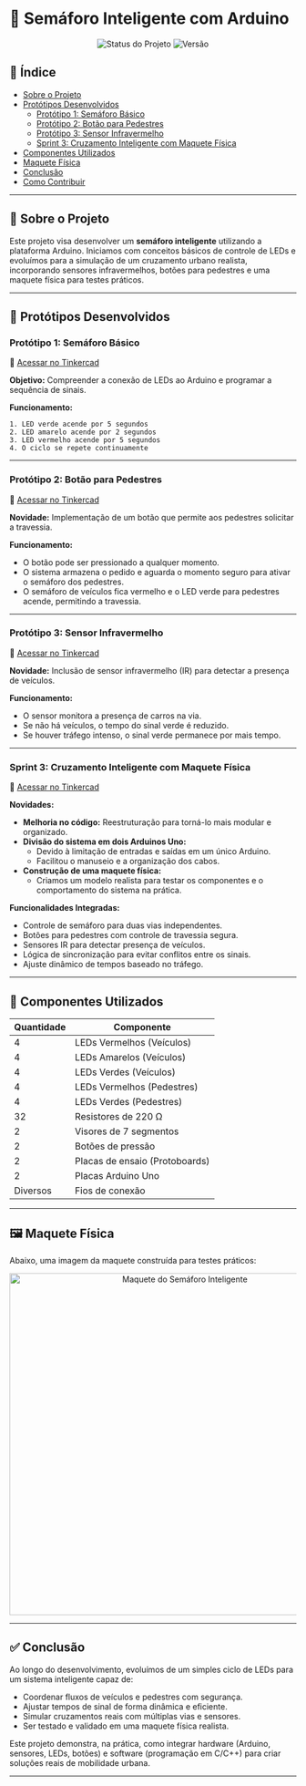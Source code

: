 # 🚦 Semáforo Inteligente com Arduino

<p align="center">
  <img src="https://img.shields.io/badge/status-em%20desenvolvimento-brightgreen?style=for-the-badge" alt="Status do Projeto">
  <img src="https://img.shields.io/badge/vers%C3%A3o-sprint%203-blue?style=for-the-badge" alt="Versão">
</p>

## 📌 Índice

- [Sobre o Projeto](#-sobre-o-projeto)
- [Protótipos Desenvolvidos](#-protótipos-desenvolvidos)
  - [Protótipo 1: Semáforo Básico](#protótipo-1-semáforo-básico)
  - [Protótipo 2: Botão para Pedestres](#protótipo-2-botão-para-pedestres)
  - [Protótipo 3: Sensor Infravermelho](#protótipo-3-sensor-infravermelho)
  - [Sprint 3: Cruzamento Inteligente com Maquete Física](#sprint-3-cruzamento-inteligente-com-maquete-física)
- [Componentes Utilizados](#-componentes-utilizados)
- [Maquete Física](#-maquete-física)
- [Conclusão](#-conclusão)
- [Como Contribuir](#-como-contribuir)

---

## 🧠 Sobre o Projeto

Este projeto visa desenvolver um **semáforo inteligente** utilizando a plataforma Arduino. Iniciamos com conceitos básicos de controle de LEDs e evoluímos para a simulação de um cruzamento urbano realista, incorporando sensores infravermelhos, botões para pedestres e uma maquete física para testes práticos.

---

## 🔧 Protótipos Desenvolvidos

### Protótipo 1: Semáforo Básico

🔗 [Acessar no Tinkercad](https://www.tinkercad.com/things/crLNLab5RRq-trabalha01)

**Objetivo:** Compreender a conexão de LEDs ao Arduino e programar a sequência de sinais.

**Funcionamento:**

```plaintext
1. LED verde acende por 5 segundos
2. LED amarelo acende por 2 segundos
3. LED vermelho acende por 5 segundos
4. O ciclo se repete continuamente
```

---

### Protótipo 2: Botão para Pedestres

🔗 [Acessar no Tinkercad](https://www.tinkercad.com/things/fGDRABPrAXn-trabalho02)

**Novidade:** Implementação de um botão que permite aos pedestres solicitar a travessia.

**Funcionamento:**

- O botão pode ser pressionado a qualquer momento.
- O sistema armazena o pedido e aguarda o momento seguro para ativar o semáforo dos pedestres.
- O semáforo de veículos fica vermelho e o LED verde para pedestres acende, permitindo a travessia.

---

### Protótipo 3: Sensor Infravermelho

🔗 [Acessar no Tinkercad](https://www.tinkercad.com/things/lXt8ejKZsI6-trabalho03)

**Novidade:** Inclusão de sensor infravermelho (IR) para detectar a presença de veículos.

**Funcionamento:**

- O sensor monitora a presença de carros na via.
- Se não há veículos, o tempo do sinal verde é reduzido.
- Se houver tráfego intenso, o sinal verde permanece por mais tempo.

---

### Sprint 3: Cruzamento Inteligente com Maquete Física

🔗 [Acessar no Tinkercad](https://www.tinkercad.com/things/4wrWFSQffOk-sprint3)

**Novidades:**

- **Melhoria no código:** Reestruturação para torná-lo mais modular e organizado.
- **Divisão do sistema em dois Arduinos Uno:**
  - Devido à limitação de entradas e saídas em um único Arduino.
  - Facilitou o manuseio e a organização dos cabos.
- **Construção de uma maquete física:**
  - Criamos um modelo realista para testar os componentes e o comportamento do sistema na prática.

**Funcionalidades Integradas:**

- Controle de semáforo para duas vias independentes.
- Botões para pedestres com controle de travessia segura.
- Sensores IR para detectar presença de veículos.
- Lógica de sincronização para evitar conflitos entre os sinais.
- Ajuste dinâmico de tempos baseado no tráfego.

---

## 🧩 Componentes Utilizados

| Quantidade | Componente                        |
|------------|-----------------------------------|
| 4          | LEDs Vermelhos (Veículos)         |
| 4          | LEDs Amarelos (Veículos)          |
| 4          | LEDs Verdes (Veículos)            |
| 4          | LEDs Vermelhos (Pedestres)        |
| 4          | LEDs Verdes (Pedestres)           |
| 32         | Resistores de 220 Ω               |
| 2          | Visores de 7 segmentos            |
| 2          | Botões de pressão                 |
| 2          | Placas de ensaio (Protoboards)    |
| 2          | Placas Arduino Uno                |
| Diversos   | Fios de conexão                   |

---

## 🖼️ Maquete Física

Abaixo, uma imagem da maquete construída para testes práticos:

<p align="center">
  <img src="URL_DA_IMAGEM" alt="Maquete do Semáforo Inteligente" width="600">
</p>



---

## ✅ Conclusão

Ao longo do desenvolvimento, evoluímos de um simples ciclo de LEDs para um sistema inteligente capaz de:

- Coordenar fluxos de veículos e pedestres com segurança.
- Ajustar tempos de sinal de forma dinâmica e eficiente.
- Simular cruzamentos reais com múltiplas vias e sensores.
- Ser testado e validado em uma maquete física realista.

Este projeto demonstra, na prática, como integrar hardware (Arduino, sensores, LEDs, botões) e software (programação em C/C++) para criar soluções reais de mobilidade urbana.

---
